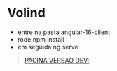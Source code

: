 # Volind

- entre na pasta angular-16-client
- rode npm install 
- em seguida ng serve
> [PAGINA VERSAO DEV: ](https://volind-v1.web.app/)

 